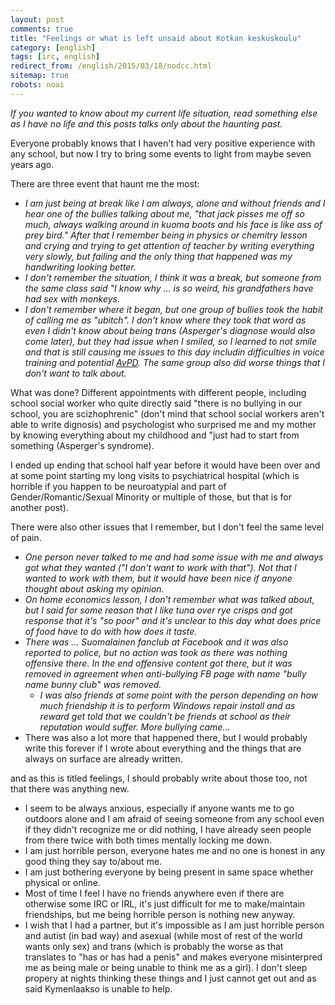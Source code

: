```yaml
---
layout: post
comments: true
title: "Feelings or what is left unsaid about Kotkan keskuskoulu"
category: [english]
tags: [irc, english]
redirect_from: /english/2015/03/18/nodcc.html
sitemap: true
robots: noai
---
```


_If you wanted to know about my current life situation, read something else as I
have no life and this posts talks only about the haunting past._

Everyone probably knows that I haven't had very positive experience with any
school, but now I try to bring some events to light from maybe seven years ago.

There are three event that haunt me the most:

- _I am just being at break like I am always, alone and without friends and I
  hear one of the bullies talking about me, "that jack pisses me off so much,
  always walking around in kuoma boots and his face is like ass of prey bird."
  After that I remember being in physics or chemitry lesson and crying and
  trying to get attention of teacher by writing everything very slowly, but
  failing and the only thing that happened was my handwriting looking better._
- _I don't remember the situation, I think it was a break, but someone from the
  same class said "I know why … is so weird, his grandfathers have had sex with
  monkeys._
- _I don't remember where it began, but one group of bullies took the habit of
  calling me as "ubitch". I don't know where they took that word as even I
  didn't know about being trans (Asperger's diagnose would also come later), but
  they had issue when I smiled, so I learned to not smile and that is still
  causing me issues to this day includin difficulties in voice training and
  potential
  [AvPD](https://en.m.wikipedia.org/wiki/Avoidant_personality_disorder). The
  same group also did worse things that I don't want to talk about._

What was done? Different appointments with different people, including school
social worker who quite directly said "there is no bullying in our school, you
are scizhophrenic" (don't mind that school social workers aren't able to write
dignosis) and psychologist who surprised me and my mother by knowing everything
about my childhood and "just had to start from something (Asperger's syndrome).

I ended up ending that school half year before it would have been over and at
some point starting my long visits to psychiatrical hospital (which is horrible
if you happen to be neuroatypial and part of Gender/Romantic/Sexual Minority or
multiple of those, but that is for another post).

There were also other issues that I remember, but I don't feel the same level of
pain.

- _One person never talked to me and had some issue with me and always got what
  they wanted ("I don't want to work with that"). Not that I wanted to work with
  them, but it would have been nice if anyone thought about asking my opinion._
- _On home economics lesson, I don't remember what was talked about, but I said
  for some reason that I like tuna over rye crisps and got response that it's
  "so poor" and it's unclear to this day what does price of food have to do with
  how does it taste._
- _There was … Suomalainen fanclub at Facebook and it was also reported to
  police, but no action was took as there was nothing offensive there. In the
  end offensive content got there, but it was removed in agreement when
  anti-bullying FB page with name "bully name bunny club" was removed._
  - _I was also friends at some point with the person depending on how much
    friendship it is to perform Windows repair install and as reward get told
    that we couldn't be friends at school as their reputation would suffer. More
    bullying came..._
- There was also a lot more that happened there, but I would probably write this
  forever if I wrote about everything and the things that are always on surface
  are already written.

and as this is titled feelings, I should probably write about those too, not
that there was anything new.

- I seem to be always anxious, especially if anyone wants me to go outdoors
  alone and I am afraid of seeing someone from any school even if they didn't
  recognize me or did nothing, I have already seen people from there twice with
  both times mentally locking me down.
- I am just horrible person, everyone hates me and no one is honest in any good
  thing they say to/about me.
- I am just bothering everyone by being present in same space whether physical
  or online.
- Most of time I feel I have no friends anywhere even if there are otherwise
  some IRC or IRL, it's just difficult for me to make/maintain friendships, but
  me being horrible person is nothing new anyway.
- I wish that I had a partner, but it's impossible as I am just horrible person
  and autist (in bad way) and asexual (while most of rest of the world wants
  only sex) and trans (which is probably the worse as that translates to "has or
  has had a penis" and makes everyone misinterpred me as being male or being
  unable to think me as a girl). I don't sleep propery at nights thinking these
  things and I just cannot get out and as said Kymenlaakso is unable to help.
